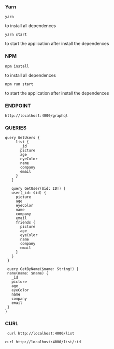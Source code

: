
### Yarn

 ``` 
yarn 
``` 
to install all dependences

 ``` 
 yarn start 
 ``` 
 to start the application after install the dependences
 
### NPM

```
npm install
``` 
to install all dependences
```
npm run start
``` 
 to start the application after install the dependences
 
 ### ENDPOINT
 
 ```
 http://localhost:4000/graphql
 ```
 
 ### QUERIES
 
 ```
 query GetUsers {
      list {
        _id
        picture
        age
        eyeColor
        name
        company
        email
      }
    }
    
    query GetUser($id: ID!) {
    user(_id: $id) {
      picture
      age
      eyeColor
      name
      company
      email
      friends {
        picture
        age
        eyeColor
        name
        company
        email
      }
    }
  }
  
  query GetByName($name: String!) {
  name(name: $name) {
    _id
    picture
    age
    eyeColor
    name
    company
    email
  }
}
 ```
 
 ### CURL
 ```
  curl http://localhost:4000/list
 ```
 ```
 curl http://localhost:4000/list/:id
 ```
